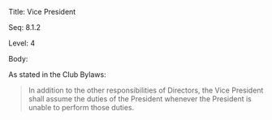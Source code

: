 Title:  Vice President

Seq:    8.1.2

Level:  4

Body:

As stated in the Club Bylaws:

> In addition to the other responsibilities of Directors, the Vice President shall assume the duties of the President whenever the President is unable to perform those duties.
